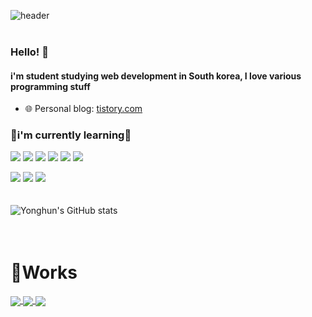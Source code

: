 ![header](https://capsule-render.vercel.app/api?type=cylinder&text=Yonghun&fontAlign=40&fontSize=40&desc=Github&descAlign=60&descAlignY=50&theme=radical&animation=blink)  
<br>
### Hello! 👋
#### i'm student studying web development in South korea, I love various programming stuff
- 🌐 Personal blog: [tistory.com](https://2yh-develop4jeon.tistory.com/)
### 🚀i'm currently learning🚀
<img src="https://img.shields.io/badge/CSS-1572B6?style=for-the-badge&logo=css3&logoColor=white"> <img src="https://img.shields.io/badge/HTML-E34F26?style=for-the-badge&logo=html5&logoColor=white"> <img src="https://img.shields.io/badge/JAVASCRIPT-F7DF1E?style=for-the-badge&logo=javascript&logoColor=black"> <img src="https://img.shields.io/badge/NODE.JS-339933?style=for-the-badge&logo=nodedotjs&logoColor=white"> <img src="https://img.shields.io/badge/REACT-61DAFB?style=for-the-badge&logo=react&logoColor=black"> <img src="https://img.shields.io/badge/FLUTTER-02569B?style=for-the-badge&logo=flutter&logoColor=white">

<img src="https://img.shields.io/badge/TYPESCRIPT-3178C6?style=for-the-badge&logo=typescript&logoColor=white"> <img src="https://img.shields.io/badge/MYSQL-4479A1?style=for-the-badge&logo=mysql&logoColor=white"> <img src="https://img.shields.io/badge/SEQUELIZE-52B0E7?style=for-the-badge&logo=sequelize&logoColor=white">
<br>
<br>
<br>
![Yonghun's GitHub stats](https://github-readme-stats.vercel.app/api?username=2YH02&show_icons=true&theme=radical)
<br>
<br>
<br>
# 🔧Works
<a href="https://github.com/2YH02/Code-Snippet-Library">
  <img align="center" src="https://github-readme-stats.vercel.app/api/pin?username=2YH02&repo=Code-Snippet-Library&theme=radical&cache_seconds=86400" />
</a>

<a href="https://github.com/yanolja-finalproject/LETS_FE">
  <img align="center" src="https://github-readme-stats.vercel.app/api/pin?username=yanolja-finalproject&repo=LETS_FE&theme=radical&cache_seconds=86400" />
</a>

<a href="https://github.com/Yanolza-Miniproject/frontend">
  <img align="center" src="https://github-readme-stats.vercel.app/api/pin?username=Yanolza-Miniproject&repo=frontend&theme=radical&cache_seconds=86400" />
</a>
